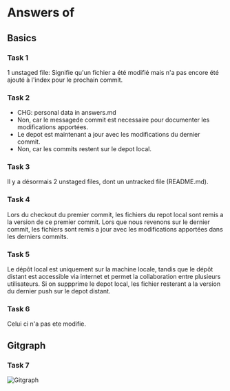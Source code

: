 # Answers of <Yannick> <Chabloz> <Yancha99a>

## Basics
### Task 1
1 unstaged file: Signifie qu'un fichier a été modifié mais n'a pas encore été ajouté à l'index pour le prochain commit.
### Task 2
- CHG: personal data in answers.md
- Non, car le messagede commit est necessaire pour documenter les modifications apportées.
- Le depot est maintenant a jour avec les modifications du dernier commit.
- Non, car les commits restent sur le depot local.
### Task 3
Il y a désormais 2 unstaged files, dont un untracked file (README.md).
### Task 4
Lors du checkout du premier commit, les fichiers du repot local sont remis a la version de ce premier commit. Lors que nous revenons sur le dernier commit, les fichiers sont remis a jour avec les modifications apportées dans les derniers commits.
### Task 5
Le dépôt local est uniquement sur la machine locale, tandis que le dépôt distant est accessible via internet et permet la collaboration entre plusieurs utilisateurs.
Si on suppprime le depot local, les fichier resterant a la version du dernier push sur le depot distant.
### Task 6
Celui ci n'a pas ete modifie.
## Gitgraph

### Task 7

![Gitgraph](img/gitgraph.svg)